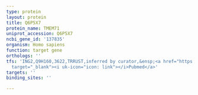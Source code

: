 ```yaml
---
type: protein
layout: protein
title: Q6P5X7
protein_name: TMEM71
uniprot_accession: Q6P5X7
ncbi_gene_id: '137835'
organism: Homo sapiens
function: target gene
orthologs: ''
tfs: 'ING2,Q9H160,3622,TRRUST,inferred by curator,&ensp;<a href="https://www.ncbi.nlm.nih.gov/pubmed/?term=20676127%5Buid%5D+OR+29087512%5Buid%5D"
  target="_blank"><i uk-icon="icon: link"></i>Pubmed</a>'
targets: ''
binding_sites: ''

---
```

